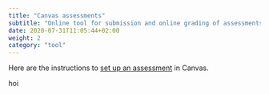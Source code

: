 ```yaml
---
title: "Canvas assessments"
subtitle: "Online tool for submission and online grading of assessments."
date: 2020-07-31T11:05:44+02:00
weight: 2
category: "tool"
---
```


Here are the instructions to [set up an assessment](https://canvas.uva.nl/courses/169/pages/creating-assignments-online-submissions?module_item_id=1424) in Canvas.

hoi
